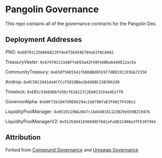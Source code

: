 # Pangolin Governance

This repo contains all of the governance contracts for the Pangolin Dex.

## Deployment Addresses

PNG: `0x60781C2586D68229fde47564546784ab3fACA982`

TreasuryVester: `0x6747AC215dAFfeE03a42F49FebB6ab448E12acEe`

CommunityTreasury: `0x650f5865541f6D68BdDFE977dB933C293EA72358`

Airdrop:           `0x0C58C2041da4CfCcF5818Bbe3b66DBC23B3902d9`

Timelock:          `0xEB5c91bE6Dbfd30cf616127C2EA823C64e4b1ff8`

GovernorAlpha:     `0xb0Ff2b1047d9E8d294c2eD798faE3fA817F43Ee1`

LiquidityPoolManager:         `0x05191198A2047c1Ad440161123B29e839B219476`

LiquidityPoolManagerV2:       `0x912b5D41656048Ef681eFa9D32488a3fFE397994`

## Attribution

Forked from
[Compound Governance](https://github.com/compound-finance/compound-protocol/tree/v2.8.1) and [Uniswap Governance](https://github.com/Uniswap/governance)
